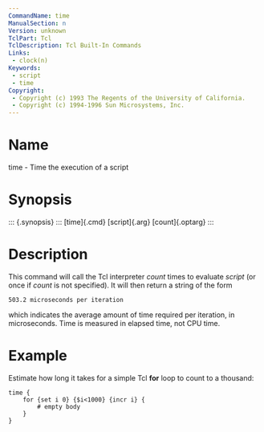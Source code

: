 ```yaml
---
CommandName: time
ManualSection: n
Version: unknown
TclPart: Tcl
TclDescription: Tcl Built-In Commands
Links:
 - clock(n)
Keywords:
 - script
 - time
Copyright:
 - Copyright (c) 1993 The Regents of the University of California.
 - Copyright (c) 1994-1996 Sun Microsystems, Inc.
---
```


# Name

time - Time the execution of a script

# Synopsis

::: {.synopsis} :::
[time]{.cmd} [script]{.arg} [count]{.optarg}
:::

# Description

This command will call the Tcl interpreter *count* times to evaluate *script* (or once if *count* is not specified).  It will then return a string of the form

```
503.2 microseconds per iteration
```

which indicates the average amount of time required per iteration, in microseconds. Time is measured in elapsed time, not CPU time.

# Example

Estimate how long it takes for a simple Tcl **for** loop to count to a thousand:

```
time {
    for {set i 0} {$i<1000} {incr i} {
        # empty body
    }
}
```

